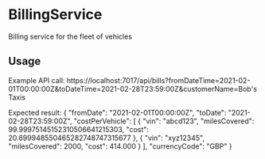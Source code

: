 # BillingService
Billing service for the fleet of vehicles

## Usage
Example API call:
https://localhost:7017/api/bills?fromDateTime=2021-02-01T00:00:00Z&toDateTime=2021-02-28T23:59:00Z&customerName=Bob's Taxis

Expected result:
{
    "fromDate": "2021-02-01T00:00:00Z",
    "toDate": "2021-02-28T23:59:00Z",
    "costPerVehicle": [
        {
            "vin": "abcd123",
            "milesCovered": 99.99975145152310506641215303,
            "cost": 20.699948550465282748747315677
        },
        {
            "vin": "xyz12345",
            "milesCovered": 2000,
            "cost": 414.000
        }
    ],
    "currencyCode": "GBP"
}